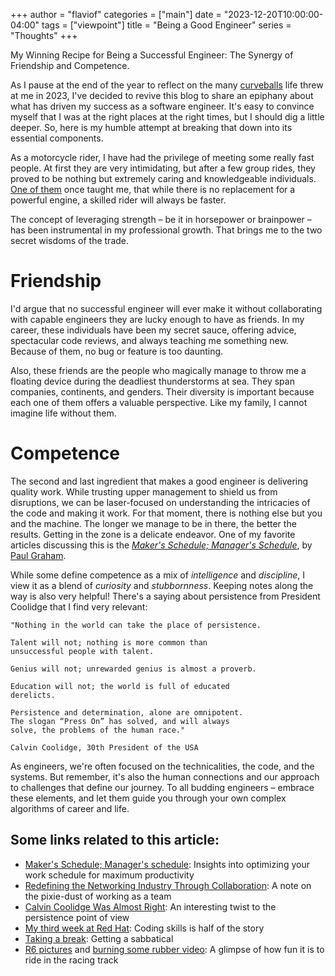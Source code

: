 +++
author = "flaviof"
categories = ["main"]
date = "2023-12-20T10:00:00-04:00"
tags = ["viewpoint"]
title = "Being a Good Engineer"
series = "Thoughts"
+++

My Winning Recipe for Being a Successful Engineer: The Synergy of Friendship and Competence.

<!--more-->

As I pause at the end of the year to reflect on the many [curveballs](https://www.collinsdictionary.com/dictionary/english/throw-someone-a-curve-ball) life threw at me in 2023,
I've decided to revive this blog to share an epiphany about what has driven my success as a software engineer.
It's easy to convince myself that I was at the right places at the right times, but I should dig a little deeper.
So, here is my humble attempt at breaking that down into its essential components.

As a motorcycle rider, I have had the privilege of meeting some really fast people. At first they are very intimidating,
but after a few group rides, they proved to be nothing but extremely caring and knowledgeable individuals. [One of them](https://www.linkedin.com/in/vitaly-oratovsky-414a9b1/) 
once taught me, that while there is no replacement for a powerful engine, a skilled rider will always be faster.

The concept of leveraging strength – be it in horsepower or brainpower – has been instrumental in my professional growth.
That brings me to the two secret wisdoms of the trade.

# Friendship

I'd argue that no successful engineer will ever make it without collaborating with capable engineers they are lucky enough to have as friends. In my career, these individuals have been my secret sauce, offering advice, spectacular code reviews, and always teaching me something new. Because of them, no bug or feature is too daunting.

Also, these friends are the people who magically manage to throw me a floating device during the deadliest thunderstorms at sea.
They span companies, continents, and genders. Their diversity is important because each one of them offers a valuable perspective.
 Like my family, I cannot imagine life without them.

# Competence

The second and last ingredient that makes a good engineer is delivering quality work.
While trusting upper management to shield us from disruptions, we can be laser-focused on understanding the intricacies of the code and making it work.
For that moment, there is nothing else but you and the machine.
The longer we manage to be in there, the better the results. Getting in the zone is a delicate endeavor.
One of my favorite articles discussing this is the _[Maker's Schedule; Manager's Schedule](http://www.paulgraham.com/makersschedule.html)_, by [Paul Graham](http://www.paulgraham.com/bio.html).

While some define competence as a mix of _intelligence_ and _discipline_, I view it as a blend of _curiosity_ and _stubbornness_.
Keeping notes along the way is also very helpful!
There's a saying about persistence from President Coolidge that I find very relevant:

```
"Nothing in the world can take the place of persistence.

Talent will not; nothing is more common than
unsuccessful people with talent.

Genius will not; unrewarded genius is almost a proverb.

Education will not; the world is full of educated
derelicts.

Persistence and determination, alone are omnipotent.
The slogan “Press On” has solved, and will always
solve, the problems of the human race."

Calvin Coolidge, 30th President of the USA
```

As engineers, we're often focused on the technicalities, the code, and the systems. But remember, it's also the human connections and our approach to challenges that define our journey. To all budding engineers – embrace these elements, and let them guide you through your own complex algorithms of career and life.


## Some links related to this article:

- [Maker's Schedule; Manager's schedule](http://www.paulgraham.com/makersschedule.html): Insights into optimizing your work schedule for maximum productivity
- [Redefining the Networking Industry Through Collaboration](https://youtu.be/SAimeBttapA?t=313): A note on the pixie-dust of working as a team
- [Calvin Coolidge Was Almost Right](https://www.growthink.com/content/calvin-coolidge-was-almost-right): An interesting twist to the persistence point of view
- [My third week at Red Hat](http://flaviof.com/blog/viewpoint/week-3-at-red-hat.html): Coding skills is half of the story
- [Taking a break](http://flaviof.com/blog/viewpoint/taking-a-break.html): Getting a sabbatical
- [R6 pictures](https://flic.kr/p/gCncXe) and [burning some rubber video](https://youtu.be/6KmVaX4DKhI): A glimpse of how fun it is to ride in the racing track
